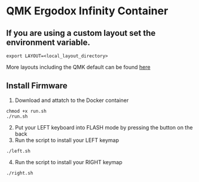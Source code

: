 # QMK Ergodox Infinity Container


## If you are using a custom layout set the environment variable.
```
export LAYOUT=<local_layout_directory>
```
More layouts including the QMK default can be found
[here](https://github.com/qmk/qmk_firmware/tree/master/keyboards/ergodox_infinity/keymaps)

## Install Firmware 

1. Download and attatch to the Docker container
```
chmod +x run.sh
./run.sh
```
2. Put your LEFT keyboard into FLASH mode by pressing the button on the back
3. Run the script to install your LEFT keymap
```
./left.sh
```
4. Run the script to install your RIGHT keymap
```
./right.sh
```




